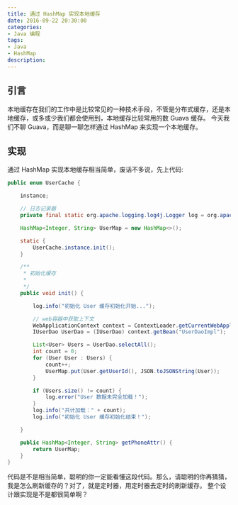 ```yaml
---
title: 通过 HashMap 实现本地缓存
date: 2016-09-22 20:30:00
categories:
- Java 编程
tags: 
- Java
- HashMap
description: 
---
```


## 引言
  本地缓存在我们的工作中是比较常见的一种技术手段，不管是分布式缓存，还是本地缓存，或多或少我们都会使用到，本地缓存比较常用的数 Guava 缓存。
今天我们不聊 Guava，而是聊一聊怎样通过 HashMap 来实现一个本地缓存。

<!-- more -->

## 实现
通过 HashMap 实现本地缓存相当简单，废话不多说，先上代码:

``` java
public enum UserCache {

	instance;

	// 日志记录器
	private final static org.apache.logging.log4j.Logger log = org.apache.logging.log4j.LogManager.getLogger(UserCache.class);

	HashMap<Integer, String> UserMap = new HashMap<>();

	static {
		UserCache.instance.init();
	}

	/**
	 * 初始化缓存
	 *
	 */
	public void init() {

		log.info("初始化 User 缓存初始化开始...");

		// web容器中获取上下文
		WebApplicationContext context = ContextLoader.getCurrentWebApplicationContext();
		IUserDao UserDao = (IUserDao) context.getBean("UserDaoImpl");

		List<User> Users = UserDao.selectAll();
		int count = 0;
		for (User User : Users) {
			count++;
			UserMap.put(User.getUserId(), JSON.toJSONString(User));
		}

		if (Users.size() != count) {
			log.error("User 数据未完全加载！");
		}
		log.info("共计加载：" + count);
		log.info("初始化 User 缓存初始化结束！");

	}

	public HashMap<Integer, String> getPhoneAttr() {
		return UserMap;
	}
}
```

代码是不是相当简单，聪明的你一定能看懂这段代码。那么，请聪明的你再猜猜，我是怎么刷新缓存的？对了，就是定时器，用定时器去定时的刷新缓存。
整个设计跟实现是不是都很简单啊？
